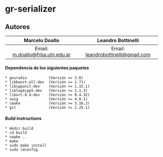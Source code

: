 # gr-serializer
## Autores

  Marcelo Doallo                    |  Leandro Bottinelli                    
:----------------------------------:|:--------------------------------------:
Email: <m.doallo@frba.utn.edu.ar>   | Email: <leandrobottinelli@gmail.com>   

#### Dependencia de los siguientes paquetes

    * gnuradio          (Versión >= 3.8)
    * libboost-all-dev  (Verisón >= 1.71)
    * libcppunit-dev    (Versión >= 1.15.1)
    * liblog4cpp5-dev   (Versión >= 1.1.3)
    * liborc-0.4-dev    (Versión >= 0.4.32)
    * swig              (Versión >= 4.0.1)
    * cmake             (Versión >= 3.16.3)
    * git               (Versión >= 2.25.1)
    
#### Build instructions

    * mkdir build
    * cd build
    * cmake ..
    * make
    * sudo make install
    * sudo ldconfig

